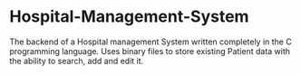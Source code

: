 # Hospital-Management-System
The backend of a Hospital management System written completely in the C programming language. Uses binary files to store existing Patient data with the ability to search, add and edit it.

